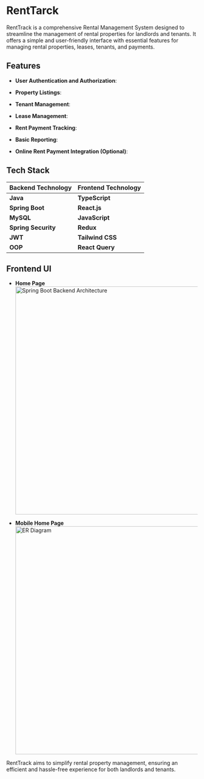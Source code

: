 # RentTarck

RentTrack is a comprehensive Rental Management System designed to streamline the management of rental properties for landlords and tenants. It offers a simple and user-friendly interface with essential features for managing rental properties, leases, tenants, and payments.

## Features

- **User Authentication and Authorization**:

- **Property Listings**:

- **Tenant Management**:

- **Lease Management**:

- **Rent Payment Tracking**:

- **Basic Reporting**:

- **Online Rent Payment Integration (Optional)**:

## Tech Stack

| **Backend Technology** | **Frontend Technology**           |
|------------------------|-----------------------------------|
| **Java**               | **TypeScript**                    |
| **Spring Boot**        | **React.js**                      |
| **MySQL**         | **JavaScript**                    |
| **Spring Security**    | **Redux**                         |
| **JWT**                | **Tailwind CSS**                  |
| **OOP**                | **React Query**                   |



## Frontend UI

- **Home Page**  
  <img src="https://res.cloudinary.com/amritrajmaurya/image/upload/v1723625654/Screenshot_2024-08-14_142246_zef3t0.png" alt="Spring Boot Backend Architecture" width="600"/>

- **Mobile Home Page**  
  <img src="https://res.cloudinary.com/amritrajmaurya/image/upload/v1723625653/Screenshot_2024-08-14_142346_esxu3o.png" alt="ER Diagram" width="600"/>





RentTrack aims to simplify rental property management, ensuring an efficient and hassle-free experience for both landlords and tenants.

